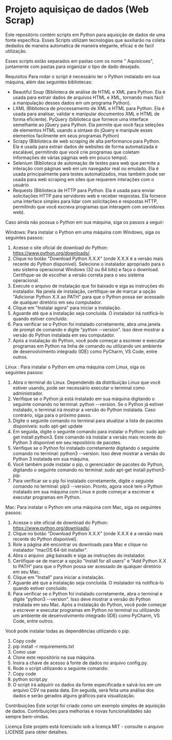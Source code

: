 # Projeto aquisiçao de dados (Web Scrap)


Este repositório contém scripts em Python para aquisição de dados de uma fonte específica.
Esses Scripts utilizam tecnologias que auxiliarão na coleta dedados de maneira automatica de maneira elegante, eficaz e de facil utilização.

Esses scripts estão separados em pastas com os nome " Aquisicoes", juntamente com pastas para organizar o tipo de dado desejado.

Requisitos
Para rodar o script é necessário ter o Python instalado em sua máquina, além das seguintes bibliotecas:

* Beautiful Soup (Biblioteca de análise de HTML e XML para Python. Ela é usada para extrair dados de arquivos HTML e XML, tornando mais fácil a manipulação desses dados em um programa Python).
* LXML (Biblioteca de processamento de XML e HTML para Python. Ela é usada para analisar, validar e manipular documentos XML e HTML de forma eficiente).
PyQuery (biblioteca que fornece uma interface semelhante ao jQuery para Python. Ela permite que você faça seleções de elementos HTML usando a sintaxe do jQuery e manipule esses elementos facilmente em seus programas Python)
* Scrapy (Biblioteca de web scraping de alta performance para Python. Ela é usada para extrair dados de websites de forma automatizada e escalável, permitindo que você crie programas que coletam informações de várias páginas web em pouco tempo).
* Selenium (Biblioteca de automação de testes para web que permite a interação com páginas web em um navegador real ou emulado. Ela é usada principalmente para testes automatizados, mas também pode ser usada para web scraping em sites que requerem interações com o usuário
* Requests (Biblioteca de HTTP para Python. Ela é usada para enviar solicitações HTTP para servidores web e receber respostas. Ela fornece uma interface simples para lidar com solicitações e respostas HTTP, permitindo que você escreva programas que interagem com servidores web).

Caso ainda não possua o Python em sua máquina, siga os passos a seguir:

Windows: Para instalar o Python em uma máquina com Windows, siga os seguintes passos:
1. Acesse o site oficial de download do Python: https://www.python.org/downloads/.
2. Clique no botão "Download Python X.X.X" (onde X.X.X é a versão mais recente do Python disponível).
Selecione o instalador apropriado para o seu sistema operacional Windows (32 ou 64 bits) e faça o download. Certifique-se de escolher a versão correta para o seu sistema operacional.
3. Execute o arquivo de instalação que foi baixado e siga as instruções do instalador. Na janela de instalação, certifique-se de marcar a opção "Adicionar Python X.X ao PATH" para que o Python possa ser acessado de qualquer diretório em seu computador.
4. Clique em "Instalar agora" para iniciar a instalação.
5. Aguarde até que a instalação seja concluída. O instalador irá notificá-lo quando estiver concluído.
6. Para verificar se o Python foi instalado corretamente, abra uma janela de prompt de comando e digite "python --version". Isso deve mostrar a versão do Python instalada em seu computador.
7. Após a instalação do Python, você pode começar a escrever e executar programas em Python na linha de comando ou utilizando um ambiente de desenvolvimento integrado (IDE) como PyCharm, VS Code, entre outros.

Linux : Para instalar o Python em uma máquina com Linux, siga os seguintes passos:
1. Abra o terminal do Linux. Dependendo da distribuição Linux que você estiver usando, pode ser necessário executar o terminal como administrador.
2. Verifique se o Python já está instalado em sua máquina digitando o seguinte comando no terminal: python --version. Se o Python já estiver instalado, o terminal irá mostrar a versão do Python instalada. Caso contrário, siga para o próximo passo.
3. Digite o seguinte comando no terminal para atualizar a lista de pacotes disponíveis: sudo apt-get update
4. Em seguida, digite o seguinte comando para instalar o Python: sudo apt-get install python3. Este comando irá instalar a versão mais recente do Python 3 disponível em seu repositório de pacotes.
5. Verifique se o Python foi instalado corretamente digitando o seguinte comando no terminal: python3 --version. Isso deve mostrar a versão do Python 3 instalada em sua máquina.
6. Você também pode instalar o pip, o gerenciador de pacotes do Python, digitando o seguinte comando no terminal: sudo apt-get install python3-pip.
7. Para verificar se o pip foi instalado corretamente, digite o seguinte comando no terminal: pip3 --version.
Pronto, agora você tem o Python instalado em sua máquina com Linux e pode começar a escrever e executar programas em Python.

Mac: Para instalar o Python em uma máquina com Mac, siga os seguintes passos:
1. Acesse o site oficial de download do Python: https://www.python.org/downloads/.
2. Clique no botão "Download Python X.X.X" (onde X.X.X é a versão mais recente do Python disponível).
3. Role a página até encontrar os downloads para Mac e clique no instalador "macOS 64-bit installer".
4. Abra o arquivo .pkg baixado e siga as instruções do instalador.
5. Certifique-se de marcar a opção "Install for all users" e "Add Python X.X to PATH" para que o Python possa ser acessado de qualquer diretório em seu Mac.
6. Clique em "Install" para iniciar a instalação.
7. Aguarde até que a instalação seja concluída. O instalador irá notificá-lo quando estiver concluído.
8. Para verificar se o Python foi instalado corretamente, abra o terminal e digite "python3 --version". Isso deve mostrar a versão do Python instalada em seu Mac.
Após a instalação do Python, você pode começar a escrever e executar programas em Python no terminal ou utilizando um ambiente de desenvolvimento integrado (IDE) como PyCharm, VS Code, entre outros.

Você pode instalar todas as dependências utilizando o pip:

1. Copy code
2. pip install -r requirements.txt
3. Como usar
4. Clone este repositório na sua máquina.
5. Insira a chave de acesso à fonte de dados no arquivo config.py.
6. Rode o script utilizando o seguinte comando:
7. Copy code
8. python script.py
9. O script irá adquirir os dados da fonte especificada e salvá-los em um arquivo CSV na pasta data. Em seguida, será feita uma análise dos dados e serão gerados alguns gráficos para visualização.

Contribuições
Este script foi criado como um exemplo simples de aquisição de dados. Contribuições para melhorias e novas funcionalidades são sempre bem-vindas.

Licença
Este projeto está licenciado sob a licença MIT - consulte o arquivo LICENSE para obter detalhes.

